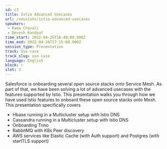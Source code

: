 ```yaml
---
id: c3
title: Istio Advanced Usecases
url: /sessions/istio-advanced-usecases
speakers:
 - Rama Chavali
 - Devesh Kandpal
time_start: 2022-04-26T16:40:00.000Z
time_end: 2022-04-26T17:15:00.000Z
session_type: Presentation
track: Use case
track_slug: use-case
language: English
block: c
slot: 3
---
```


Salesforce is onboarding several open source stacks onto Service Mesh. As part of that, we have been solving a lot of advanced usecases with the features supported by Istio. This presentation walks you through how we have used Istio features to onboard these open source stacks onto Mesh. This presentation specifically covers
 
 * Hbase running in a Multicluster setup with Istio DNS
 * Cassandra running in a Multicluster setup with Istio DNS
 * Onboarding Trino
 * RabbitMQ with K8s Peer discovery
 * AWS services like Elastic Cache (with Auth support) and Postgres (with startTLS support)